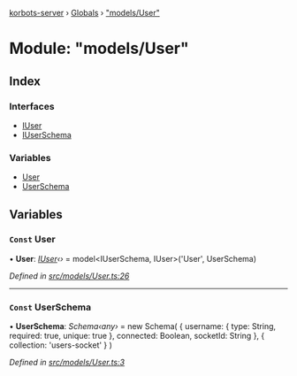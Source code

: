 [korbots-server](../README.md) › [Globals](../globals.md) › ["models/User"](_models_user_.md)

# Module: "models/User"

## Index

### Interfaces

* [IUser](../interfaces/_models_user_.iuser.md)
* [IUserSchema](../interfaces/_models_user_.iuserschema.md)

### Variables

* [User](_models_user_.md#const-user)
* [UserSchema](_models_user_.md#const-userschema)

## Variables

### `Const` User

• **User**: *[IUser](../interfaces/_models_user_.iuser.md)‹›* = model<IUserSchema, IUser>('User', UserSchema)

*Defined in [src/models/User.ts:26](https://github.com/Xisabla/Korbots/blob/4e41610/server/src/models/User.ts#L26)*

___

### `Const` UserSchema

• **UserSchema**: *Schema‹any›* = new Schema(
    {
        username: { type: String, required: true, unique: true },
        connected: Boolean,
        socketId: String
    },
    { collection: 'users-socket' }
)

*Defined in [src/models/User.ts:3](https://github.com/Xisabla/Korbots/blob/4e41610/server/src/models/User.ts#L3)*
